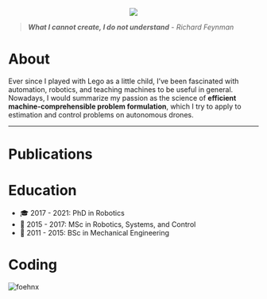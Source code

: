 <p align="center">
<img src="https://readme-typing-svg.herokuapp.com?font=Lato&size=30&color=%23C8D0D8&center=true&vCenter=true&lines=I'm+Philipp+👋;I'm+a+Roboticist+🤖;I'm+a+Programmer+💻;I'm+a+Researcher+🔬">
</p>
<!-- 
<img src="https://readme-typing-svg.herokuapp.com?font=Lato&size=32&color=%23C8D0D8&center=true&vCenter=true&lines=I'm+Philipp+👋;I'm+a+Roboticist+🤖;I'm+a+Programmer+💻;I'm+a+Researcher+🔬"> -->

> ***What I cannot create, I do not understand*** - *Richard Feynman*

# About

Ever since I played with Lego as a little child, I’ve been fascinated with automation, robotics, and teaching machines to be useful in general.
Nowadays, I would summarize my passion as the science of **efficient machine-comprehensible problem formulation**, which I try to apply to estimation and control problems on autonomous drones.

---

# Publications




# Education

* :mortar_board: 2017 - 2021: PhD in Robotics
* :school: 2015 - 2017: MSc in Robotics, Systems, and Control
* :school_satchel: 2011 - 2015: BSc in Mechanical Engineering

# Coding

![foehnx](https://github-readme-stats.vercel.app/api?username=foehnx&count_private=true&show_icons=true&theme=dracula)
